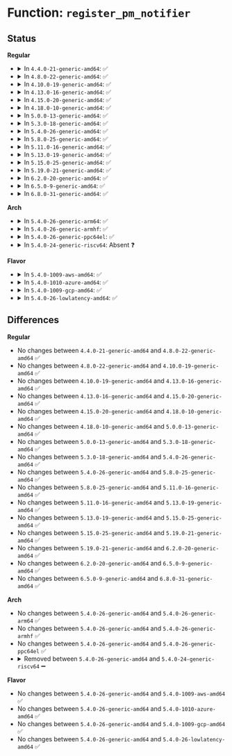 # Function: <code>register_pm_notifier</code>

## Status
<b>Regular</b>
<ul>
<li>
<details>
<summary>In <code>4.4.0-21-generic-amd64</code>: ✅</summary>

```c
int register_pm_notifier(struct notifier_block * nb)
```

```json
{
  "name": "register_pm_notifier",
  "collision_type": "Unique Global",
  "inline_type": "No",
  "funcs": [
    {
      "addr": 18446744071579683888,
      "name": "register_pm_notifier",
      "external": true,
      "loc": "kernel/power/main.c:29",
      "file": "kernel/power/main.c",
      "inline": "seen, unknown",
      "caller_inline": [],
      "caller_func": [
        "kernel/cpu.c:cpu_hotplug_pm_sync_init",
        "kernel/rcu/tree.c:rcu_init",
        "kernel/trace/ftrace.c:register_ftrace_graph",
        "drivers/acpi/battery.c:acpi_battery_add",
        "drivers/base/firmware_class.c:firmware_class_init",
        "arch/x86/power/cpu.c:bsp_pm_check_init"
      ]
    }
  ],
  "symbols": [
    {
      "addr": 18446744071579683888,
      "name": "register_pm_notifier",
      "section": ".text",
      "bind": "STB_GLOBAL",
      "size": 26
    }
  ]
}
```
</details>
</li>
<li>
<details>
<summary>In <code>4.8.0-22-generic-amd64</code>: ✅</summary>

```c
int register_pm_notifier(struct notifier_block * nb)
```

```json
{
  "name": "register_pm_notifier",
  "collision_type": "Unique Global",
  "inline_type": "No",
  "funcs": [
    {
      "addr": 18446744071579702992,
      "name": "register_pm_notifier",
      "external": true,
      "loc": "kernel/power/main.c:29",
      "file": "kernel/power/main.c",
      "inline": "seen, unknown",
      "caller_inline": [],
      "caller_func": [
        "kernel/cpu.c:cpu_hotplug_pm_sync_init",
        "kernel/rcu/tree.c:rcu_init",
        "kernel/trace/ftrace.c:register_ftrace_graph",
        "drivers/acpi/battery.c:acpi_battery_add",
        "drivers/base/firmware_class.c:firmware_class_init",
        "drivers/mmc/core/core.c:mmc_register_pm_notifier",
        "arch/x86/power/cpu.c:bsp_pm_check_init"
      ]
    }
  ],
  "symbols": [
    {
      "addr": 18446744071579702992,
      "name": "register_pm_notifier",
      "section": ".text",
      "bind": "STB_GLOBAL",
      "size": 26
    }
  ]
}
```
</details>
</li>
<li>
<details>
<summary>In <code>4.10.0-19-generic-amd64</code>: ✅</summary>

```c
int register_pm_notifier(struct notifier_block * nb)
```

```json
{
  "name": "register_pm_notifier",
  "collision_type": "Unique Global",
  "inline_type": "No",
  "funcs": [
    {
      "addr": 18446744071579730224,
      "name": "register_pm_notifier",
      "external": true,
      "loc": "kernel/power/main.c:29",
      "file": "kernel/power/main.c",
      "inline": "seen, unknown",
      "caller_inline": [],
      "caller_func": [
        "kernel/cpu.c:cpu_hotplug_pm_sync_init",
        "kernel/rcu/tree.c:rcu_init",
        "kernel/trace/ftrace.c:register_ftrace_graph",
        "drivers/acpi/battery.c:acpi_battery_add",
        "drivers/base/power/trace.c:early_resume_init",
        "drivers/base/firmware_class.c:firmware_class_init",
        "drivers/mmc/core/core.c:mmc_register_pm_notifier",
        "arch/x86/power/cpu.c:bsp_pm_check_init"
      ]
    }
  ],
  "symbols": [
    {
      "addr": 18446744071579730224,
      "name": "register_pm_notifier",
      "section": ".text",
      "bind": "STB_GLOBAL",
      "size": 26
    }
  ]
}
```
</details>
</li>
<li>
<details>
<summary>In <code>4.13.0-16-generic-amd64</code>: ✅</summary>

```c
int register_pm_notifier(struct notifier_block * nb)
```

```json
{
  "name": "register_pm_notifier",
  "collision_type": "Unique Global",
  "inline_type": "No",
  "funcs": [
    {
      "addr": 18446744071579726192,
      "name": "register_pm_notifier",
      "external": true,
      "loc": "kernel/power/main.c:29",
      "file": "kernel/power/main.c",
      "inline": "seen, unknown",
      "caller_inline": [],
      "caller_func": [
        "kernel/cpu.c:cpu_hotplug_pm_sync_init",
        "kernel/rcu/tree.c:rcu_init",
        "kernel/trace/ftrace.c:register_ftrace_graph",
        "drivers/acpi/battery.c:acpi_battery_add",
        "drivers/base/power/trace.c:early_resume_init",
        "drivers/base/firmware_class.c:firmware_class_init",
        "drivers/mmc/core/core.c:mmc_register_pm_notifier",
        "arch/x86/power/cpu.c:bsp_pm_check_init"
      ]
    }
  ],
  "symbols": [
    {
      "addr": 18446744071579726192,
      "name": "register_pm_notifier",
      "section": ".text",
      "bind": "STB_GLOBAL",
      "size": 26
    }
  ]
}
```
</details>
</li>
<li>
<details>
<summary>In <code>4.15.0-20-generic-amd64</code>: ✅</summary>

```c
int register_pm_notifier(struct notifier_block * nb)
```

```json
{
  "name": "register_pm_notifier",
  "collision_type": "Unique Global",
  "inline_type": "No",
  "funcs": [
    {
      "addr": 18446744071579758864,
      "name": "register_pm_notifier",
      "external": true,
      "loc": "kernel/power/main.c:29",
      "file": "kernel/power/main.c",
      "inline": "seen, unknown",
      "caller_inline": [],
      "caller_func": [
        "kernel/cpu.c:cpu_hotplug_pm_sync_init",
        "kernel/rcu/tree.c:rcu_init",
        "kernel/trace/ftrace.c:register_ftrace_graph",
        "drivers/acpi/battery.c:acpi_battery_add",
        "drivers/base/power/trace.c:early_resume_init",
        "drivers/base/firmware_class.c:firmware_class_init",
        "drivers/mmc/core/core.c:mmc_register_pm_notifier",
        "arch/x86/power/cpu.c:bsp_pm_check_init"
      ]
    }
  ],
  "symbols": [
    {
      "addr": 18446744071579758864,
      "name": "register_pm_notifier",
      "section": ".text",
      "bind": "STB_GLOBAL",
      "size": 26
    }
  ]
}
```
</details>
</li>
<li>
<details>
<summary>In <code>4.18.0-10-generic-amd64</code>: ✅</summary>

```c
int register_pm_notifier(struct notifier_block * nb)
```

```json
{
  "name": "register_pm_notifier",
  "collision_type": "Unique Global",
  "inline_type": "No",
  "funcs": [
    {
      "addr": 18446744071579793328,
      "name": "register_pm_notifier",
      "external": true,
      "loc": "kernel/power/main.c:58",
      "file": "kernel/power/main.c",
      "inline": "seen, unknown",
      "caller_inline": [],
      "caller_func": [
        "kernel/cpu.c:cpu_hotplug_pm_sync_init",
        "kernel/rcu/tree.c:rcu_init",
        "kernel/trace/ftrace.c:register_ftrace_graph",
        "drivers/acpi/battery.c:acpi_battery_add",
        "drivers/base/power/trace.c:early_resume_init",
        "drivers/base/firmware_loader/main.c:firmware_class_init",
        "drivers/thermal/thermal_core.c:thermal_init",
        "drivers/mmc/core/core.c:mmc_register_pm_notifier",
        "arch/x86/power/cpu.c:bsp_pm_check_init"
      ]
    }
  ],
  "symbols": [
    {
      "addr": 18446744071579793328,
      "name": "register_pm_notifier",
      "section": ".text",
      "bind": "STB_GLOBAL",
      "size": 26
    }
  ]
}
```
</details>
</li>
<li>
<details>
<summary>In <code>5.0.0-13-generic-amd64</code>: ✅</summary>

```c
int register_pm_notifier(struct notifier_block * nb)
```

```json
{
  "name": "register_pm_notifier",
  "collision_type": "Unique Global",
  "inline_type": "No",
  "funcs": [
    {
      "addr": 18446744071579839920,
      "name": "register_pm_notifier",
      "external": true,
      "loc": "kernel/power/main.c:58",
      "file": "kernel/power/main.c",
      "inline": "seen, unknown",
      "caller_inline": [],
      "caller_func": [
        "kernel/cpu.c:cpu_hotplug_pm_sync_init",
        "kernel/rcu/tree.c:rcu_init",
        "kernel/hung_task.c:hung_task_init",
        "kernel/trace/fgraph.c:register_ftrace_graph",
        "drivers/acpi/battery.c:acpi_battery_add",
        "drivers/base/power/trace.c:early_resume_init",
        "drivers/base/firmware_loader/main.c:firmware_class_init",
        "drivers/thermal/thermal_core.c:thermal_init",
        "drivers/mmc/core/core.c:mmc_register_pm_notifier",
        "arch/x86/power/cpu.c:bsp_pm_check_init"
      ]
    }
  ],
  "symbols": [
    {
      "addr": 18446744071579839920,
      "name": "register_pm_notifier",
      "section": ".text",
      "bind": "STB_GLOBAL",
      "size": 26
    }
  ]
}
```
</details>
</li>
<li>
<details>
<summary>In <code>5.3.0-18-generic-amd64</code>: ✅</summary>

```c
int register_pm_notifier(struct notifier_block * nb)
```

```json
{
  "name": "register_pm_notifier",
  "collision_type": "Unique Global",
  "inline_type": "No",
  "funcs": [
    {
      "addr": 18446744071579873920,
      "name": "register_pm_notifier",
      "external": true,
      "loc": "kernel/power/main.c:70",
      "file": "kernel/power/main.c",
      "inline": "seen, unknown",
      "caller_inline": [],
      "caller_func": [
        "kernel/cpu.c:cpu_hotplug_pm_sync_init",
        "kernel/rcu/tree.c:rcu_init",
        "kernel/hung_task.c:hung_task_init",
        "kernel/trace/fgraph.c:register_ftrace_graph",
        "drivers/acpi/battery.c:acpi_battery_add",
        "drivers/base/power/trace.c:early_resume_init",
        "drivers/base/firmware_loader/main.c:firmware_class_init",
        "drivers/thermal/thermal_core.c:thermal_init",
        "drivers/mmc/core/core.c:mmc_register_pm_notifier",
        "arch/x86/power/cpu.c:bsp_pm_check_init"
      ]
    }
  ],
  "symbols": [
    {
      "addr": 18446744071579873920,
      "name": "register_pm_notifier",
      "section": ".text",
      "bind": "STB_GLOBAL",
      "size": 26
    }
  ]
}
```
</details>
</li>
<li>
<details>
<summary>In <code>5.4.0-26-generic-amd64</code>: ✅</summary>

```c
int register_pm_notifier(struct notifier_block * nb)
```

```json
{
  "name": "register_pm_notifier",
  "collision_type": "Unique Global",
  "inline_type": "No",
  "funcs": [
    {
      "addr": 18446744071579923504,
      "name": "register_pm_notifier",
      "external": true,
      "loc": "kernel/power/main.c:71",
      "file": "kernel/power/main.c",
      "inline": "seen, unknown",
      "caller_inline": [],
      "caller_func": [
        "kernel/cpu.c:cpu_hotplug_pm_sync_init",
        "kernel/rcu/tree.c:rcu_init",
        "kernel/hung_task.c:hung_task_init",
        "kernel/trace/fgraph.c:register_ftrace_graph",
        "drivers/acpi/battery.c:acpi_battery_add",
        "drivers/base/power/trace.c:early_resume_init",
        "drivers/base/firmware_loader/main.c:firmware_class_init",
        "drivers/thermal/thermal_core.c:thermal_init",
        "drivers/mmc/core/core.c:mmc_register_pm_notifier",
        "arch/x86/power/cpu.c:bsp_pm_check_init"
      ]
    }
  ],
  "symbols": [
    {
      "addr": 18446744071579923504,
      "name": "register_pm_notifier",
      "section": ".text",
      "bind": "STB_GLOBAL",
      "size": 26
    }
  ]
}
```
</details>
</li>
<li>
<details>
<summary>In <code>5.8.0-25-generic-amd64</code>: ✅</summary>

```c
int register_pm_notifier(struct notifier_block * nb)
```

```json
{
  "name": "register_pm_notifier",
  "collision_type": "Unique Global",
  "inline_type": "No",
  "funcs": [
    {
      "addr": 18446744071579967280,
      "name": "register_pm_notifier",
      "external": true,
      "loc": "kernel/power/main.c:71",
      "file": "kernel/power/main.c",
      "inline": "seen, unknown",
      "caller_inline": [],
      "caller_func": [
        "kernel/cpu.c:cpu_hotplug_pm_sync_init",
        "kernel/rcu/tree.c:rcu_init",
        "kernel/hung_task.c:hung_task_init",
        "kernel/trace/fgraph.c:register_ftrace_graph",
        "drivers/acpi/battery.c:acpi_battery_add",
        "drivers/base/power/trace.c:early_resume_init",
        "drivers/base/firmware_loader/main.c:firmware_class_init",
        "drivers/thermal/thermal_core.c:thermal_init",
        "drivers/mmc/core/core.c:mmc_register_pm_notifier",
        "arch/x86/power/cpu.c:bsp_pm_check_init"
      ]
    }
  ],
  "symbols": [
    {
      "addr": 18446744071579967280,
      "name": "register_pm_notifier",
      "section": ".text",
      "bind": "STB_GLOBAL",
      "size": 26
    }
  ]
}
```
</details>
</li>
<li>
<details>
<summary>In <code>5.11.0-16-generic-amd64</code>: ✅</summary>

```c
int register_pm_notifier(struct notifier_block * nb)
```

```json
{
  "name": "register_pm_notifier",
  "collision_type": "Unique Global",
  "inline_type": "No",
  "funcs": [
    {
      "addr": 18446744071579955200,
      "name": "register_pm_notifier",
      "external": true,
      "loc": "kernel/power/main.c:71",
      "file": "kernel/power/main.c",
      "inline": "seen, unknown",
      "caller_inline": [],
      "caller_func": [
        "kernel/cpu.c:cpu_hotplug_pm_sync_init",
        "kernel/rcu/tree.c:rcu_init",
        "kernel/hung_task.c:hung_task_init",
        "kernel/trace/fgraph.c:register_ftrace_graph",
        "drivers/acpi/battery.c:acpi_battery_add",
        "drivers/base/power/trace.c:early_resume_init",
        "drivers/base/firmware_loader/main.c:firmware_class_init",
        "drivers/thermal/thermal_core.c:thermal_init",
        "drivers/mmc/core/core.c:mmc_register_pm_notifier",
        "arch/x86/power/cpu.c:bsp_pm_check_init"
      ]
    }
  ],
  "symbols": [
    {
      "addr": 18446744071579955200,
      "name": "register_pm_notifier",
      "section": ".text",
      "bind": "STB_GLOBAL",
      "size": 26
    }
  ]
}
```
</details>
</li>
<li>
<details>
<summary>In <code>5.13.0-19-generic-amd64</code>: ✅</summary>

```c
int register_pm_notifier(struct notifier_block * nb)
```

```json
{
  "name": "register_pm_notifier",
  "collision_type": "Unique Global",
  "inline_type": "No",
  "funcs": [
    {
      "addr": 18446744071579957920,
      "name": "register_pm_notifier",
      "external": true,
      "loc": "kernel/power/main.c:71",
      "file": "kernel/power/main.c",
      "inline": "seen, unknown",
      "caller_inline": [],
      "caller_func": [
        "kernel/cpu.c:cpu_hotplug_pm_sync_init",
        "kernel/rcu/tree.c:rcu_init",
        "kernel/hung_task.c:hung_task_init",
        "kernel/trace/fgraph.c:register_ftrace_graph",
        "drivers/acpi/battery.c:acpi_battery_add",
        "drivers/base/power/trace.c:early_resume_init",
        "drivers/base/firmware_loader/main.c:firmware_class_init",
        "drivers/thermal/thermal_core.c:thermal_init",
        "arch/x86/power/cpu.c:bsp_pm_check_init"
      ]
    }
  ],
  "symbols": [
    {
      "addr": 18446744071579957920,
      "name": "register_pm_notifier",
      "section": ".text",
      "bind": "STB_GLOBAL",
      "size": 26
    }
  ]
}
```
</details>
</li>
<li>
<details>
<summary>In <code>5.15.0-25-generic-amd64</code>: ✅</summary>

```c
int register_pm_notifier(struct notifier_block * nb)
```

```json
{
  "name": "register_pm_notifier",
  "collision_type": "Unique Global",
  "inline_type": "No",
  "funcs": [
    {
      "addr": 18446744071580087280,
      "name": "register_pm_notifier",
      "external": true,
      "loc": "kernel/power/main.c:71",
      "file": "kernel/power/main.c",
      "inline": "seen, unknown",
      "caller_inline": [],
      "caller_func": [
        "kernel/cpu.c:cpu_hotplug_pm_sync_init",
        "kernel/rcu/tree.c:rcu_init",
        "kernel/hung_task.c:hung_task_init",
        "kernel/trace/fgraph.c:register_ftrace_graph",
        "drivers/acpi/battery.c:acpi_battery_add",
        "drivers/base/power/trace.c:early_resume_init",
        "drivers/base/firmware_loader/main.c:firmware_class_init",
        "drivers/thermal/thermal_core.c:thermal_init",
        "drivers/watchdog/watchdog_core.c:__watchdog_register_device",
        "arch/x86/power/cpu.c:bsp_pm_check_init"
      ]
    }
  ],
  "symbols": [
    {
      "addr": 18446744071580087280,
      "name": "register_pm_notifier",
      "section": ".text",
      "bind": "STB_GLOBAL",
      "size": 26
    }
  ]
}
```
</details>
</li>
<li>
<details>
<summary>In <code>5.19.0-21-generic-amd64</code>: ✅</summary>

```c
int register_pm_notifier(struct notifier_block * nb)
```

```json
{
  "name": "register_pm_notifier",
  "collision_type": "Unique Global",
  "inline_type": "No",
  "funcs": [
    {
      "addr": 18446744071580224080,
      "name": "register_pm_notifier",
      "external": true,
      "loc": "kernel/power/main.c:71",
      "file": "kernel/power/main.c",
      "inline": "seen, unknown",
      "caller_inline": [],
      "caller_func": [
        "kernel/cpu.c:cpu_hotplug_pm_sync_init",
        "kernel/rcu/tree.c:rcu_init",
        "kernel/hung_task.c:hung_task_init",
        "kernel/trace/fgraph.c:register_ftrace_graph",
        "drivers/acpi/battery.c:acpi_battery_add",
        "drivers/char/random.c:random_init",
        "drivers/base/power/trace.c:early_resume_init",
        "drivers/base/firmware_loader/main.c:firmware_class_init",
        "drivers/thermal/thermal_core.c:thermal_init",
        "drivers/watchdog/watchdog_core.c:__watchdog_register_device",
        "arch/x86/power/cpu.c:bsp_pm_check_init"
      ]
    }
  ],
  "symbols": [
    {
      "addr": 18446744071580224080,
      "name": "register_pm_notifier",
      "section": ".text",
      "bind": "STB_GLOBAL",
      "size": 34
    }
  ]
}
```
</details>
</li>
<li>
<details>
<summary>In <code>6.2.0-20-generic-amd64</code>: ✅</summary>

```c
int register_pm_notifier(struct notifier_block * nb)
```

```json
{
  "name": "register_pm_notifier",
  "collision_type": "Unique Global",
  "inline_type": "No",
  "funcs": [
    {
      "addr": 18446744071580415120,
      "name": "register_pm_notifier",
      "external": true,
      "loc": "kernel/power/main.c:74",
      "file": "kernel/power/main.c",
      "inline": "seen, unknown",
      "caller_inline": [],
      "caller_func": [
        "kernel/cpu.c:cpu_hotplug_pm_sync_init",
        "kernel/rcu/tree.c:rcu_init",
        "kernel/hung_task.c:hung_task_init",
        "kernel/trace/fgraph.c:register_ftrace_graph",
        "drivers/acpi/battery.c:acpi_battery_add",
        "drivers/char/random.c:random_init",
        "drivers/char/random.c:random_init",
        "drivers/base/power/trace.c:early_resume_init",
        "drivers/base/firmware_loader/main.c:firmware_class_init",
        "drivers/thermal/thermal_core.c:thermal_init",
        "drivers/watchdog/watchdog_core.c:__watchdog_register_device",
        "arch/x86/power/cpu.c:bsp_pm_check_init"
      ]
    }
  ],
  "symbols": [
    {
      "addr": 18446744071580415120,
      "name": "register_pm_notifier",
      "section": ".text",
      "bind": "STB_GLOBAL",
      "size": 34
    }
  ]
}
```
</details>
</li>
<li>
<details>
<summary>In <code>6.5.0-9-generic-amd64</code>: ✅</summary>

```c
int register_pm_notifier(struct notifier_block * nb)
```

```json
{
  "name": "register_pm_notifier",
  "collision_type": "Unique Global",
  "inline_type": "No",
  "funcs": [
    {
      "addr": 18446744071580484000,
      "name": "register_pm_notifier",
      "external": true,
      "loc": "kernel/power/main.c:102",
      "file": "kernel/power/main.c",
      "inline": "seen, unknown",
      "caller_inline": [],
      "caller_func": [
        "kernel/cpu.c:cpu_hotplug_pm_sync_init",
        "kernel/rcu/tree.c:rcu_init",
        "kernel/hung_task.c:hung_task_init",
        "kernel/trace/fgraph.c:register_ftrace_graph",
        "drivers/acpi/battery.c:acpi_battery_add",
        "drivers/char/random.c:random_init",
        "drivers/char/random.c:random_init",
        "drivers/base/power/trace.c:early_resume_init",
        "drivers/base/firmware_loader/main.c:firmware_class_init",
        "drivers/thermal/thermal_core.c:thermal_init",
        "drivers/watchdog/watchdog_core.c:__watchdog_register_device",
        "arch/x86/power/cpu.c:bsp_pm_check_init"
      ]
    }
  ],
  "symbols": [
    {
      "addr": 18446744071580484000,
      "name": "register_pm_notifier",
      "section": ".text",
      "bind": "STB_GLOBAL",
      "size": 34
    }
  ]
}
```
</details>
</li>
<li>
<details>
<summary>In <code>6.8.0-31-generic-amd64</code>: ✅</summary>

```c
int register_pm_notifier(struct notifier_block * nb)
```

```json
{
  "name": "register_pm_notifier",
  "collision_type": "Unique Global",
  "inline_type": "No",
  "funcs": [
    {
      "addr": 18446744071580543840,
      "name": "register_pm_notifier",
      "external": true,
      "loc": "kernel/power/main.c:86",
      "file": "kernel/power/main.c",
      "inline": "seen, unknown",
      "caller_inline": [],
      "caller_func": [
        "kernel/cpu.c:cpu_hotplug_pm_sync_init",
        "kernel/rcu/tree.c:rcu_init",
        "kernel/hung_task.c:hung_task_init",
        "kernel/trace/fgraph.c:register_ftrace_graph",
        "drivers/acpi/battery.c:acpi_battery_add",
        "drivers/char/random.c:random_init",
        "drivers/char/random.c:random_init",
        "drivers/base/power/trace.c:early_resume_init",
        "drivers/base/firmware_loader/main.c:firmware_class_init",
        "drivers/thermal/thermal_core.c:thermal_init",
        "drivers/watchdog/watchdog_core.c:__watchdog_register_device",
        "arch/x86/power/cpu.c:bsp_pm_check_init"
      ]
    }
  ],
  "symbols": [
    {
      "addr": 18446744071580543840,
      "name": "register_pm_notifier",
      "section": ".text",
      "bind": "STB_GLOBAL",
      "size": 34
    }
  ]
}
```
</details>
</li>
</ul>
<b>Arch</b>
<ul>
<li>
<details>
<summary>In <code>5.4.0-26-generic-arm64</code>: ✅</summary>

```c
int register_pm_notifier(struct notifier_block * nb)
```

```json
{
  "name": "register_pm_notifier",
  "collision_type": "Unique Global",
  "inline_type": "No",
  "funcs": [
    {
      "addr": 18446603336491131800,
      "name": "register_pm_notifier",
      "external": true,
      "loc": "kernel/power/main.c:71",
      "file": "kernel/power/main.c",
      "inline": "seen, unknown",
      "caller_inline": [],
      "caller_func": [
        "kernel/cpu.c:cpu_hotplug_pm_sync_init",
        "kernel/rcu/tree.c:rcu_init",
        "kernel/hung_task.c:hung_task_init",
        "kernel/trace/fgraph.c:register_ftrace_graph",
        "drivers/acpi/battery.c:acpi_battery_add",
        "drivers/base/firmware_loader/main.c:firmware_class_init",
        "drivers/mfd/twl6030-irq.c:twl6030_init_irq",
        "drivers/thermal/thermal_core.c:thermal_init",
        "drivers/mmc/core/core.c:mmc_register_pm_notifier"
      ]
    }
  ],
  "symbols": [
    {
      "addr": 18446603336491131800,
      "name": "register_pm_notifier",
      "section": ".text",
      "bind": "STB_GLOBAL",
      "size": 52
    }
  ]
}
```
</details>
</li>
<li>
<details>
<summary>In <code>5.4.0-26-generic-armhf</code>: ✅</summary>

```c
int register_pm_notifier(struct notifier_block * nb)
```

```json
{
  "name": "register_pm_notifier",
  "collision_type": "Unique Global",
  "inline_type": "No",
  "funcs": [
    {
      "addr": 3225129352,
      "name": "register_pm_notifier",
      "external": true,
      "loc": "kernel/power/main.c:71",
      "file": "kernel/power/main.c",
      "inline": "seen, unknown",
      "caller_inline": [],
      "caller_func": [
        "kernel/cpu.c:cpu_hotplug_pm_sync_init",
        "kernel/rcu/tree.c:rcu_init",
        "kernel/hung_task.c:hung_task_init",
        "kernel/trace/fgraph.c:register_ftrace_graph",
        "drivers/base/firmware_loader/main.c:firmware_class_init",
        "drivers/mfd/twl6030-irq.c:twl6030_init_irq",
        "drivers/thermal/thermal_core.c:thermal_init",
        "drivers/mmc/core/core.c:mmc_register_pm_notifier",
        "sound/soc/soc-jack.c:snd_soc_jack_add_gpios"
      ]
    }
  ],
  "symbols": [
    {
      "addr": 3225129352,
      "name": "register_pm_notifier",
      "section": ".text",
      "bind": "STB_GLOBAL",
      "size": 40
    }
  ]
}
```
</details>
</li>
<li>
<details>
<summary>In <code>5.4.0-26-generic-ppc64el</code>: ✅</summary>

```c
int register_pm_notifier(struct notifier_block * nb)
```

```json
{
  "name": "register_pm_notifier",
  "collision_type": "Unique Global",
  "inline_type": "No",
  "funcs": [
    {
      "addr": 13835058055284022512,
      "name": "register_pm_notifier",
      "external": true,
      "loc": "kernel/power/main.c:71",
      "file": "kernel/power/main.c",
      "inline": "seen, unknown",
      "caller_inline": [],
      "caller_func": [
        "kernel/cpu.c:cpu_hotplug_pm_sync_init",
        "kernel/rcu/tree.c:rcu_init",
        "kernel/hung_task.c:hung_task_init",
        "kernel/trace/fgraph.c:register_ftrace_graph",
        "drivers/base/firmware_loader/main.c:firmware_class_init",
        "drivers/mfd/twl6030-irq.c:twl6030_init_irq",
        "drivers/thermal/thermal_core.c:thermal_init",
        "drivers/mmc/core/core.c:mmc_register_pm_notifier"
      ]
    }
  ],
  "symbols": [
    {
      "addr": 13835058055284022512,
      "name": "register_pm_notifier",
      "section": ".text",
      "bind": "STB_GLOBAL",
      "size": 64
    }
  ]
}
```
</details>
</li>
<li>
<details>
<summary>In <code>5.4.0-24-generic-riscv64</code>: Absent ❓</summary>

```json
{
  "name": "register_pm_notifier",
  "collision_type": "Static Duplication",
  "inline_type": "Full",
  "funcs": [
    {
      "addr": 0,
      "name": "register_pm_notifier",
      "external": false,
      "loc": "include/linux/suspend.h:512",
      "file": "kernel/trace/fgraph.c",
      "inline": "declared, inlined",
      "caller_inline": [],
      "caller_func": []
    },
    {
      "addr": 0,
      "name": "register_pm_notifier",
      "external": false,
      "loc": "include/linux/suspend.h:512",
      "file": "drivers/mfd/twl6030-irq.c",
      "inline": "declared, inlined",
      "caller_inline": [],
      "caller_func": []
    },
    {
      "addr": 0,
      "name": "register_pm_notifier",
      "external": false,
      "loc": "include/linux/suspend.h:512",
      "file": "drivers/thermal/thermal_core.c",
      "inline": "declared, inlined",
      "caller_inline": [],
      "caller_func": []
    }
  ],
  "symbols": []
}
```
</details>
</li>
</ul>
<b>Flavor</b>
<ul>
<li>
<details>
<summary>In <code>5.4.0-1009-aws-amd64</code>: ✅</summary>

```c
int register_pm_notifier(struct notifier_block * nb)
```

```json
{
  "name": "register_pm_notifier",
  "collision_type": "Unique Global",
  "inline_type": "No",
  "funcs": [
    {
      "addr": 18446744071579895616,
      "name": "register_pm_notifier",
      "external": true,
      "loc": "kernel/power/main.c:71",
      "file": "kernel/power/main.c",
      "inline": "seen, unknown",
      "caller_inline": [],
      "caller_func": [
        "kernel/cpu.c:cpu_hotplug_pm_sync_init",
        "kernel/rcu/tree.c:rcu_init",
        "kernel/hung_task.c:hung_task_init",
        "kernel/trace/fgraph.c:register_ftrace_graph",
        "drivers/xen/manage.c:xen_setup_pm_notifier",
        "drivers/base/power/trace.c:early_resume_init",
        "drivers/base/firmware_loader/main.c:firmware_class_init",
        "drivers/thermal/thermal_core.c:thermal_init",
        "drivers/mmc/core/core.c:mmc_register_pm_notifier",
        "arch/x86/power/cpu.c:bsp_pm_check_init"
      ]
    }
  ],
  "symbols": [
    {
      "addr": 18446744071579895616,
      "name": "register_pm_notifier",
      "section": ".text",
      "bind": "STB_GLOBAL",
      "size": 26
    }
  ]
}
```
</details>
</li>
<li>
<details>
<summary>In <code>5.4.0-1010-azure-amd64</code>: ✅</summary>

```c
int register_pm_notifier(struct notifier_block * nb)
```

```json
{
  "name": "register_pm_notifier",
  "collision_type": "Unique Global",
  "inline_type": "No",
  "funcs": [
    {
      "addr": 18446744071579830576,
      "name": "register_pm_notifier",
      "external": true,
      "loc": "kernel/power/main.c:71",
      "file": "kernel/power/main.c",
      "inline": "seen, unknown",
      "caller_inline": [],
      "caller_func": [
        "kernel/cpu.c:cpu_hotplug_pm_sync_init",
        "kernel/rcu/tree.c:rcu_init",
        "kernel/hung_task.c:hung_task_init",
        "kernel/trace/fgraph.c:register_ftrace_graph",
        "drivers/base/power/trace.c:early_resume_init",
        "drivers/base/firmware_loader/main.c:firmware_class_init",
        "drivers/thermal/thermal_core.c:thermal_init",
        "arch/x86/power/cpu.c:bsp_pm_check_init"
      ]
    }
  ],
  "symbols": [
    {
      "addr": 18446744071579830576,
      "name": "register_pm_notifier",
      "section": ".text",
      "bind": "STB_GLOBAL",
      "size": 26
    }
  ]
}
```
</details>
</li>
<li>
<details>
<summary>In <code>5.4.0-1009-gcp-amd64</code>: ✅</summary>

```c
int register_pm_notifier(struct notifier_block * nb)
```

```json
{
  "name": "register_pm_notifier",
  "collision_type": "Unique Global",
  "inline_type": "No",
  "funcs": [
    {
      "addr": 18446744071579883776,
      "name": "register_pm_notifier",
      "external": true,
      "loc": "kernel/power/main.c:71",
      "file": "kernel/power/main.c",
      "inline": "seen, unknown",
      "caller_inline": [],
      "caller_func": [
        "kernel/cpu.c:cpu_hotplug_pm_sync_init",
        "kernel/rcu/tree.c:rcu_init",
        "kernel/hung_task.c:hung_task_init",
        "kernel/trace/fgraph.c:register_ftrace_graph",
        "drivers/acpi/battery.c:acpi_battery_add",
        "drivers/base/power/trace.c:early_resume_init",
        "drivers/base/firmware_loader/main.c:firmware_class_init",
        "drivers/thermal/thermal_core.c:thermal_init",
        "drivers/mmc/core/core.c:mmc_register_pm_notifier",
        "arch/x86/power/cpu.c:bsp_pm_check_init"
      ]
    }
  ],
  "symbols": [
    {
      "addr": 18446744071579883776,
      "name": "register_pm_notifier",
      "section": ".text",
      "bind": "STB_GLOBAL",
      "size": 26
    }
  ]
}
```
</details>
</li>
<li>
<details>
<summary>In <code>5.4.0-26-lowlatency-amd64</code>: ✅</summary>

```c
int register_pm_notifier(struct notifier_block * nb)
```

```json
{
  "name": "register_pm_notifier",
  "collision_type": "Unique Global",
  "inline_type": "No",
  "funcs": [
    {
      "addr": 18446744071579929536,
      "name": "register_pm_notifier",
      "external": true,
      "loc": "kernel/power/main.c:71",
      "file": "kernel/power/main.c",
      "inline": "seen, unknown",
      "caller_inline": [],
      "caller_func": [
        "kernel/cpu.c:cpu_hotplug_pm_sync_init",
        "kernel/rcu/tree.c:rcu_init",
        "kernel/hung_task.c:hung_task_init",
        "kernel/trace/fgraph.c:register_ftrace_graph",
        "drivers/acpi/battery.c:acpi_battery_add",
        "drivers/base/power/trace.c:early_resume_init",
        "drivers/base/firmware_loader/main.c:firmware_class_init",
        "drivers/thermal/thermal_core.c:thermal_init",
        "drivers/mmc/core/core.c:mmc_register_pm_notifier",
        "arch/x86/power/cpu.c:bsp_pm_check_init"
      ]
    }
  ],
  "symbols": [
    {
      "addr": 18446744071579929536,
      "name": "register_pm_notifier",
      "section": ".text",
      "bind": "STB_GLOBAL",
      "size": 26
    }
  ]
}
```
</details>
</li>
</ul>

## Differences
<b>Regular</b>
<ul>
<li>
No changes between <code>4.4.0-21-generic-amd64</code> and <code>4.8.0-22-generic-amd64</code> ✅
</li>
<li>
No changes between <code>4.8.0-22-generic-amd64</code> and <code>4.10.0-19-generic-amd64</code> ✅
</li>
<li>
No changes between <code>4.10.0-19-generic-amd64</code> and <code>4.13.0-16-generic-amd64</code> ✅
</li>
<li>
No changes between <code>4.13.0-16-generic-amd64</code> and <code>4.15.0-20-generic-amd64</code> ✅
</li>
<li>
No changes between <code>4.15.0-20-generic-amd64</code> and <code>4.18.0-10-generic-amd64</code> ✅
</li>
<li>
No changes between <code>4.18.0-10-generic-amd64</code> and <code>5.0.0-13-generic-amd64</code> ✅
</li>
<li>
No changes between <code>5.0.0-13-generic-amd64</code> and <code>5.3.0-18-generic-amd64</code> ✅
</li>
<li>
No changes between <code>5.3.0-18-generic-amd64</code> and <code>5.4.0-26-generic-amd64</code> ✅
</li>
<li>
No changes between <code>5.4.0-26-generic-amd64</code> and <code>5.8.0-25-generic-amd64</code> ✅
</li>
<li>
No changes between <code>5.8.0-25-generic-amd64</code> and <code>5.11.0-16-generic-amd64</code> ✅
</li>
<li>
No changes between <code>5.11.0-16-generic-amd64</code> and <code>5.13.0-19-generic-amd64</code> ✅
</li>
<li>
No changes between <code>5.13.0-19-generic-amd64</code> and <code>5.15.0-25-generic-amd64</code> ✅
</li>
<li>
No changes between <code>5.15.0-25-generic-amd64</code> and <code>5.19.0-21-generic-amd64</code> ✅
</li>
<li>
No changes between <code>5.19.0-21-generic-amd64</code> and <code>6.2.0-20-generic-amd64</code> ✅
</li>
<li>
No changes between <code>6.2.0-20-generic-amd64</code> and <code>6.5.0-9-generic-amd64</code> ✅
</li>
<li>
No changes between <code>6.5.0-9-generic-amd64</code> and <code>6.8.0-31-generic-amd64</code> ✅
</li>
</ul>
<b>Arch</b>
<ul>
<li>
No changes between <code>5.4.0-26-generic-amd64</code> and <code>5.4.0-26-generic-arm64</code> ✅
</li>
<li>
No changes between <code>5.4.0-26-generic-amd64</code> and <code>5.4.0-26-generic-armhf</code> ✅
</li>
<li>
No changes between <code>5.4.0-26-generic-amd64</code> and <code>5.4.0-26-generic-ppc64el</code> ✅
</li>
<li>
<details>
<summary>Removed between <code>5.4.0-26-generic-amd64</code> and <code>5.4.0-24-generic-riscv64</code> ➖</summary>

```c
int register_pm_notifier(struct notifier_block * nb)
```
</details>
</li>
</ul>
<b>Flavor</b>
<ul>
<li>
No changes between <code>5.4.0-26-generic-amd64</code> and <code>5.4.0-1009-aws-amd64</code> ✅
</li>
<li>
No changes between <code>5.4.0-26-generic-amd64</code> and <code>5.4.0-1010-azure-amd64</code> ✅
</li>
<li>
No changes between <code>5.4.0-26-generic-amd64</code> and <code>5.4.0-1009-gcp-amd64</code> ✅
</li>
<li>
No changes between <code>5.4.0-26-generic-amd64</code> and <code>5.4.0-26-lowlatency-amd64</code> ✅
</li>
</ul>
